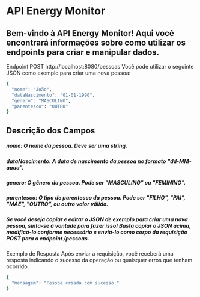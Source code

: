 # API Energy Monitor
## Bem-vindo à API Energy Monitor! Aqui você encontrará informações sobre como utilizar os endpoints para criar e manipular dados.

Endpoint
POST http://localhost:8080/pessoas
Você pode utilizar o seguinte JSON como exemplo para criar uma nova pessoa:

```sh
{
  "nome": "João",
  "dataNascimento": "01-01-1990",
  "genero": "MASCULINO",
  "parentesco": "OUTRO"
}
```


## Descrição dos Campos
##### nome: O nome da pessoa. Deve ser uma string.
##### dataNascimento: A data de nascimento da pessoa no formato "dd-MM-aaaa".
##### genero: O gênero da pessoa. Pode ser "MASCULINO" ou "FEMININO".
##### parentesco: O tipo de parentesco da pessoa. Pode ser "FILHO", "PAI", "MÃE", "OUTRO", ou outro valor válido.

#####  Se você deseja copiar e editar o JSON de exemplo para criar uma nova pessoa, sinta-se à vontade para fazer isso! Basta copiar o JSON acima, modificá-lo conforme necessário e enviá-lo como corpo da requisição POST para o endpoint /pessoas.

Exemplo de Resposta
Após enviar a requisição, você receberá uma resposta indicando o sucesso da operação ou quaisquer erros que tenham ocorrido.
```sh
{
  "mensagem": "Pessoa criada com sucesso."
}
```

